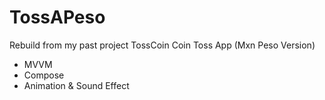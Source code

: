 # TossAPeso
Rebuild from my past project TossCoin
Coin Toss App (Mxn Peso Version)
 - MVVM
 - Compose
 - Animation & Sound Effect
